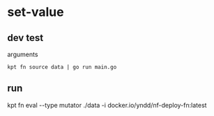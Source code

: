 # set-value
 
## dev test

arguments

```
kpt fn source data | go run main.go
```

## run

kpt fn eval --type mutator ./data  -i docker.io/yndd/nf-deploy-fn:latest 

